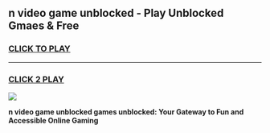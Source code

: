 
## n video game unblocked - Play Unblocked Gmaes & Free
<h3>
<a href="https://premium.freeplayer.one?title=n_video_game_unblocked&ref=19F">CLICK TO PLAY</a></h3>
<hr>

<h3>
<a href="https://premium.freeplayer.one?title=n_video_game_unblocked&ref=19F">CLICK 2 PLAY</a>
  
</h3>

<a href="https://premium.freeplayer.one?title=n_video_game_unblocked&ref=19F/"><img src="https://clearcache.store/games.png"></a>


**n video game unblocked games unblocked: Your Gateway to Fun and Accessible Online Gaming**
